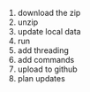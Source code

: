 
1. download the zip
2. unzip
3. update local data
4. run
5. add threading 
7. add commands
8. upload to github
9. plan updates 

